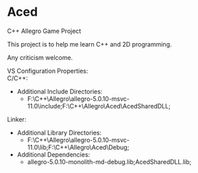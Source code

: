 # Aced
C++ Allegro Game Project

This project is to help me learn C++ and 2D programming.

Any criticism welcome.



VS Configuration Properties:    
C/C++:    
- Additional Include Directories:    
  - F:\C++\Allegro\allegro-5.0.10-msvc-11.0\include;F:\C++\Allegro\Aced\AcedSharedDLL;
 
Linker:    
- Additional Library Directories:    
  - F:\C++\Allegro\allegro-5.0.10-msvc-11.0\lib;F:\C++\Allegro\Aced\Debug;    
- Additional Dependencies:    
  - allegro-5.0.10-monolith-md-debug.lib;AcedSharedDLL.lib;    

